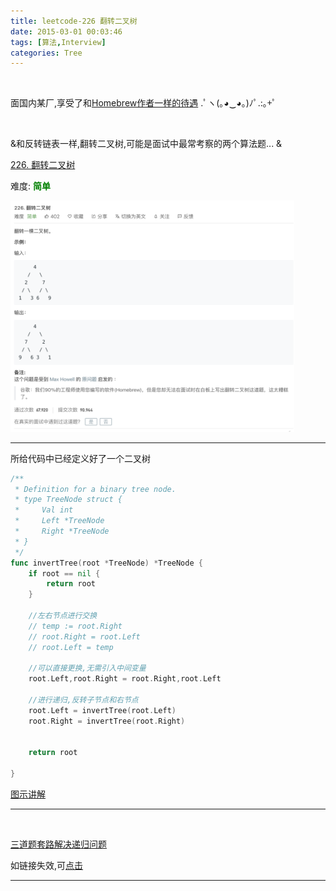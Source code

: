 ```yaml
---
title: leetcode-226 翻转二叉树
date: 2015-03-01 00:03:46
tags: [算法,Interview]
categories: Tree
---
```


<br>

面国内某厂,享受了和[Homebrew作者一样的待遇](https://www.zhihu.com/question/31202353?rf=31187043) .ﾟヽ(｡◕‿◕｡)ﾉﾟ.:｡+ﾟ

<br>



&和反转链表一样,翻转二叉树,可能是面试中最常考察的两个算法题... &


[226. 翻转二叉树](https://leetcode-cn.com/problems/invert-binary-tree/)

难度:  <font color="green">**简单**</font>


<img src="leetcode-226-翻转二叉树/0.png" width = 90% height = 50% />


<br>

---


所给代码中已经定义好了一个二叉树

```go
/**
 * Definition for a binary tree node.
 * type TreeNode struct {
 *     Val int
 *     Left *TreeNode
 *     Right *TreeNode
 * }
 */
func invertTree(root *TreeNode) *TreeNode {
    if root == nil {
        return root
    }

    //左右节点进行交换
    // temp := root.Right
    // root.Right = root.Left
    // root.Left = temp
    
    //可以直接更换,无需引入中间变量
    root.Left,root.Right = root.Right,root.Left

    //进行递归,反转子节点和右节点
    root.Left = invertTree(root.Left)
    root.Right = invertTree(root.Right)


    return root

}

```

[图示讲解](https://leetcode-cn.com/problems/invert-binary-tree/solution/dong-hua-yan-shi-liang-chong-shi-xian-226-fan-zhua/)


---

<br>

[三道题套路解决递归问题](https://lyl0724.github.io/2020/01/25/1/)

如链接失效,可[点击](https://note.youdao.com/web/#/file/WEB6be23dc2fd11cbe89b41b4813e1f2560/note/WEB8fd547019ee52b7059148abcbc785d2e/)


---